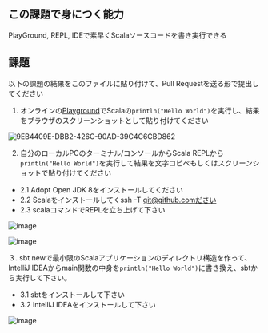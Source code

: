 ## この課題で身につく能力

PlayGround, REPL, IDEで素早くScalaソースコードを書き実行できる

## 課題

以下の課題の結果をこのファイルに貼り付けて、Pull Requestを送る形で提出してください

1. オンラインの[Playground](https://scastie.scala-lang.org/)でScalaの`println("Hello World")`を実行し、結果をブラウザのスクリーンショットとして貼り付けてください

![9EB4409E-DBB2-426C-90AD-39C4C6CBD862](https://user-images.githubusercontent.com/37242439/78203888-1ce65500-74d3-11ea-92d4-07743560c960.png)

2. 自分のローカルPCのターミナル/コンソールからScala REPLから`println("Hello World")`を実行して結果を文字コピペもしくはスクリーンショットで貼り付けてください
 - 2.1 Adopt Open JDK 8をインストールしてください
 - 2.2 Scalaをインストールしてくssh -T git@github.comださい
 - 2.3 scalaコマンドでREPLを立ち上げて下さい
 
 
 ![image](https://user-images.githubusercontent.com/37242439/78206451-cdefee00-74d9-11ea-8454-d8d89950042c.png)
 
 ![image](https://user-images.githubusercontent.com/37242439/78204095-a564f580-74d3-11ea-8d86-fb7939e241b7.png)

３. sbt newで最小限のScalaアプリケーションのディレクトリ構造を作って、IntelliJ IDEAからmain関数の中身を`println("Hello World")`に書き換え、sbtから実行して下さい。
 - 3.1 sbtをインストールして下さい
 - 3.2 IntelliJ IDEAをインストールして下さい
 
 ![image](https://user-images.githubusercontent.com/37242439/78205611-8f593400-74d7-11ea-8fa1-45566681aed9.png)